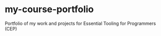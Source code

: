 # my-course-portfolio
Portfolio of my work and projects for Essential Tooling for Programmers (CEP)
